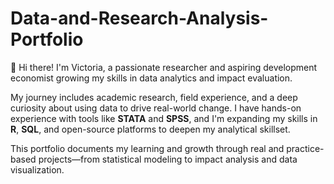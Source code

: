 # Data-and-Research-Analysis-Portfolio

👋 Hi there! I'm Victoria, a passionate researcher and aspiring development economist growing my skills in data analytics and impact evaluation.

My journey includes academic research, field experience, and a deep curiosity about using data to drive real-world change. I have hands-on experience with tools like **STATA** and **SPSS**, and I'm expanding my skills in **R**, **SQL**, and open-source platforms to deepen my analytical skillset.

This portfolio documents my learning and growth through real and practice-based projects—from statistical modeling to impact analysis and data visualization.

